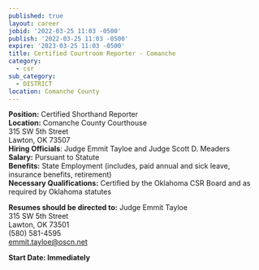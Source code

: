 ```yaml
---
published: true
layout: career
jobid: '2022-03-25 11:03 -0500'
publish: '2022-03-25 11:03 -0500'
expire: '2023-03-25 11:03 -0500'
title: Certified Courtroom Reporter - Comanche
category:
  - csr
sub_category:
  - DISTRICT
location: Comanche County
---
```

**Position:** Certified Shorthand Reporter  
**Location:** Comanche County Courthouse  
315 SW 5th Street  
Lawton, OK 73507  
**Hiring Officials**: Judge Emmit Tayloe and Judge Scott D. Meaders    
**Salary:** Pursuant to Statute  
**Benefits:** State Employment (includes, paid annual and sick leave, insurance benefits, retirement)  
**Necessary Qualifications:** Certified by the Oklahoma CSR Board and as required by Oklahoma statutes

**Resumes should be directed to:** Judge Emmit Tayloe   
315 SW 5th Street  
Lawton, OK 73501  
(580) 581-4595  
[emmit.tayloe@oscn.net](mailto:emmit.tayloe@oscn.net) 

**Start Date:  Immediately**

